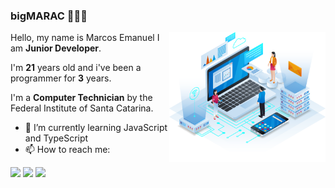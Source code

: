 ### bigMARAC 🕵🏿‍♂️

<img src="./background.png" min-width="250px" max-width="250px" width="250px" align="right">

<p align="left"> 
  Hello, my name is Marcos Emanuel I am <strong>Junior Developer</strong>.<br>
</p>
<p align="left"> 
  I'm <strong>21</strong> years old and i've been a programmer for <strong>3</strong> years.<br>
</p>
<p align="left"> 
  I'm a <strong>Computer Technician</strong> by the Federal Institute of Santa Catarina.<br>
</p>

- 🌱 I’m currently learning JavaScript and TypeScript
- 📫 How to reach me: 

<p align="left">
  <a href="https://www.linkedin.com/in/marcos-emanuel-03-07/" alt="Linkedin" target="_blank">
  <img src="https://img.shields.io/badge/-Linkedin-0e76a8?style=for-the-badge&logo=Linkedin&logoColor=white&link=https://www.linkedin.com/in/marcos-emanuel-03-07/" /></a>

  <a href="https://www.instagram.com/marcosedasilva/" alt="Instagram" target="_blank">
  <img src="https://img.shields.io/badge/-Instagram-DF0174?style=for-the-badge&logo=instagram&logoColor=white&link=https://www.instagram.com/bigmarac/"/></a>

  <a href="mailto:marcos.length@gmail.com" alt="Gmail" target="_blank">
  <img src="https://img.shields.io/badge/-Email-900020?style=for-the-badge&logo=gmail&logoColor=white&link=mailto:marcos.length@gmail.com"/></a>
</p>  
